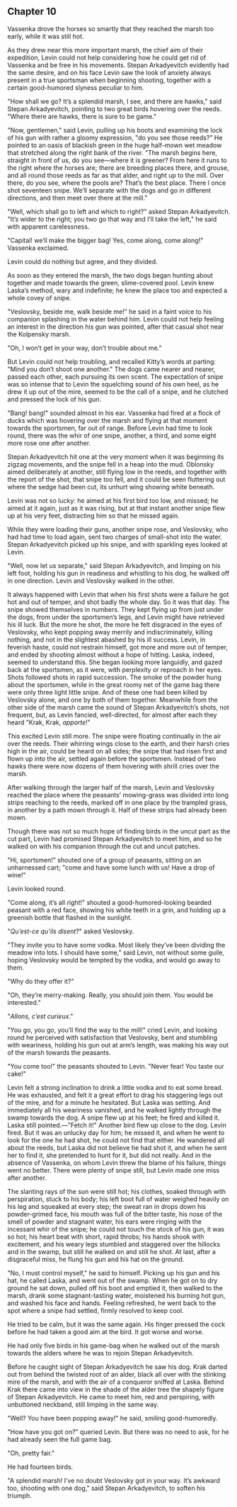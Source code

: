 ## Chapter 10


Vassenka drove the horses so smartly that they reached the marsh too
early, while it was still hot.

As they drew near this more important marsh, the chief aim of their
expedition, Levin could not help considering how he could get rid of
Vassenka and be free in his movements. Stepan Arkadyevitch evidently had
the same desire, and on his face Levin saw the look of anxiety always
present in a true sportsman when beginning shooting, together with a
certain good-humored slyness peculiar to him.

"How shall we go? It’s a splendid marsh, I see, and there are hawks,"
said Stepan Arkadyevitch, pointing to two great birds hovering over the
reeds. "Where there are hawks, there is sure to be game."

"Now, gentlemen," said Levin, pulling up his boots and examining the
lock of his gun with rather a gloomy expression, "do you see those
reeds?" He pointed to an oasis of blackish green in the huge half-mown
wet meadow that stretched along the right bank of the river. "The marsh
begins here, straight in front of us, do you see—where it is greener?
From here it runs to the right where the horses are; there are breeding
places there, and grouse, and all round those reeds as far as that
alder, and right up to the mill. Over there, do you see, where the pools
are? That’s the best place. There I once shot seventeen snipe. We’ll
separate with the dogs and go in different directions, and then meet
over there at the mill."

"Well, which shall go to left and which to right?" asked Stepan
Arkadyevitch. "It’s wider to the right; you two go that way and I’ll
take the left," he said with apparent carelessness.

"Capital! we’ll make the bigger bag! Yes, come along, come along!"
Vassenka exclaimed.

Levin could do nothing but agree, and they divided.

As soon as they entered the marsh, the two dogs began hunting about
together and made towards the green, slime-covered pool. Levin knew
Laska’s method, wary and indefinite; he knew the place too and expected
a whole covey of snipe.

"Veslovsky, beside me, walk beside me!" he said in a faint voice to his
companion splashing in the water behind him. Levin could not help
feeling an interest in the direction his gun was pointed, after that
casual shot near the Kolpensky marsh.

"Oh, I won’t get in your way, don’t trouble about me."

But Levin could not help troubling, and recalled Kitty’s words at
parting: "Mind you don’t shoot one another." The dogs came nearer and
nearer, passed each other, each pursuing its own scent. The expectation
of snipe was so intense that to Levin the squelching sound of his own
heel, as he drew it up out of the mire, seemed to be the call of a
snipe, and he clutched and pressed the lock of his gun.

"Bang! bang!" sounded almost in his ear. Vassenka had fired at a flock
of ducks which was hovering over the marsh and flying at that moment
towards the sportsmen, far out of range. Before Levin had time to look
round, there was the whir of one snipe, another, a third, and some eight
more rose one after another.

Stepan Arkadyevitch hit one at the very moment when it was beginning its
zigzag movements, and the snipe fell in a heap into the mud. Oblonsky
aimed deliberately at another, still flying low in the reeds, and
together with the report of the shot, that snipe too fell, and it could
be seen fluttering out where the sedge had been cut, its unhurt wing
showing white beneath.

Levin was not so lucky: he aimed at his first bird too low, and missed;
he aimed at it again, just as it was rising, but at that instant another
snipe flew up at his very feet, distracting him so that he missed again.

While they were loading their guns, another snipe rose, and Veslovsky,
who had had time to load again, sent two charges of small-shot into the
water. Stepan Arkadyevitch picked up his snipe, and with sparkling eyes
looked at Levin.

"Well, now let us separate," said Stepan Arkadyevitch, and limping on
his left foot, holding his gun in readiness and whistling to his dog, he
walked off in one direction. Levin and Veslovsky walked in the other.

It always happened with Levin that when his first shots were a failure
he got hot and out of temper, and shot badly the whole day. So it was
that day. The snipe showed themselves in numbers. They kept flying up
from just under the dogs, from under the sportsmen’s legs, and Levin
might have retrieved his ill luck. But the more he shot, the more he
felt disgraced in the eyes of Veslovsky, who kept popping away merrily
and indiscriminately, killing nothing, and not in the slightest abashed
by his ill success. Levin, in feverish haste, could not restrain
himself, got more and more out of temper, and ended by shooting almost
without a hope of hitting. Laska, indeed, seemed to understand this. She
began looking more languidly, and gazed back at the sportsmen, as it
were, with perplexity or reproach in her eyes. Shots followed shots in
rapid succession. The smoke of the powder hung about the sportsmen,
while in the great roomy net of the game bag there were only three light
little snipe. And of these one had been killed by Veslovsky alone, and
one by both of them together. Meanwhile from the other side of the marsh
came the sound of Stepan Arkadyevitch’s shots, not frequent, but, as
Levin fancied, well-directed, for almost after each they heard "Krak,
Krak, _apporte_!"

This excited Levin still more. The snipe were floating continually in
the air over the reeds. Their whirring wings close to the earth, and
their harsh cries high in the air, could be heard on all sides; the
snipe that had risen first and flown up into the air, settled again
before the sportsmen. Instead of two hawks there were now dozens of them
hovering with shrill cries over the marsh.

After walking through the larger half of the marsh, Levin and Veslovsky
reached the place where the peasants’ mowing-grass was divided into long
strips reaching to the reeds, marked off in one place by the trampled
grass, in another by a path mown through it. Half of these strips had
already been mown.

Though there was not so much hope of finding birds in the uncut part as
the cut part, Levin had promised Stepan Arkadyevitch to meet him, and so
he walked on with his companion through the cut and uncut patches.

"Hi, sportsmen!" shouted one of a group of peasants, sitting on an
unharnessed cart; "come and have some lunch with us! Have a drop of
wine!"

Levin looked round.

"Come along, it’s all right!" shouted a good-humored-looking bearded
peasant with a red face, showing his white teeth in a grin, and holding
up a greenish bottle that flashed in the sunlight.

"_Qu’est-ce qu’ils disent_?" asked Veslovsky.

"They invite you to have some vodka. Most likely they’ve been dividing
the meadow into lots. I should have some," said Levin, not without some
guile, hoping Veslovsky would be tempted by the vodka, and would go away
to them.

"Why do they offer it?"

"Oh, they’re merry-making. Really, you should join them. You would be
interested."

"_Allons, c’est curieux_."

"You go, you go, you’ll find the way to the mill!" cried Levin, and
looking round he perceived with satisfaction that Veslovsky, bent and
stumbling with weariness, holding his gun out at arm’s length, was
making his way out of the marsh towards the peasants.

"You come too!" the peasants shouted to Levin. "Never fear! You taste
our cake!"

Levin felt a strong inclination to drink a little vodka and to eat some
bread. He was exhausted, and felt it a great effort to drag his
staggering legs out of the mire, and for a minute he hesitated. But
Laska was setting. And immediately all his weariness vanished, and he
walked lightly through the swamp towards the dog. A snipe flew up at his
feet; he fired and killed it. Laska still pointed.—"Fetch it!" Another
bird flew up close to the dog. Levin fired. But it was an unlucky day
for him; he missed it, and when he went to look for the one he had shot,
he could not find that either. He wandered all about the reeds, but
Laska did not believe he had shot it, and when he sent her to find it,
she pretended to hunt for it, but did not really. And in the absence of
Vassenka, on whom Levin threw the blame of his failure, things went no
better. There were plenty of snipe still, but Levin made one miss after
another.

The slanting rays of the sun were still hot; his clothes, soaked through
with perspiration, stuck to his body; his left boot full of water
weighed heavily on his leg and squeaked at every step; the sweat ran in
drops down his powder-grimed face, his mouth was full of the bitter
taste, his nose of the smell of powder and stagnant water, his ears were
ringing with the incessant whir of the snipe; he could not touch the
stock of his gun, it was so hot; his heart beat with short, rapid
throbs; his hands shook with excitement, and his weary legs stumbled and
staggered over the hillocks and in the swamp, but still he walked on and
still he shot. At last, after a disgraceful miss, he flung his gun and
his hat on the ground.

"No, I must control myself," he said to himself. Picking up his gun and
his hat, he called Laska, and went out of the swamp. When he got on to
dry ground he sat down, pulled off his boot and emptied it, then walked
to the marsh, drank some stagnant-tasting water, moistened his burning
hot gun, and washed his face and hands. Feeling refreshed, he went back
to the spot where a snipe had settled, firmly resolved to keep cool.

He tried to be calm, but it was the same again. His finger pressed the
cock before he had taken a good aim at the bird. It got worse and worse.

He had only five birds in his game-bag when he walked out of the marsh
towards the alders where he was to rejoin Stepan Arkadyevitch.

Before he caught sight of Stepan Arkadyevitch he saw his dog. Krak
darted out from behind the twisted root of an alder, black all over with
the stinking mire of the marsh, and with the air of a conqueror sniffed
at Laska. Behind Krak there came into view in the shade of the alder
tree the shapely figure of Stepan Arkadyevitch. He came to meet him, red
and perspiring, with unbuttoned neckband, still limping in the same way.

"Well? You have been popping away!" he said, smiling good-humoredly.

"How have you got on?" queried Levin. But there was no need to ask, for
he had already seen the full game bag.

"Oh, pretty fair."

He had fourteen birds.

"A splendid marsh! I’ve no doubt Veslovsky got in your way. It’s awkward
too, shooting with one dog," said Stepan Arkadyevitch, to soften his
triumph.



